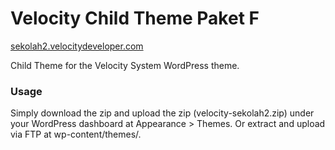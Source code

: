 Velocity Child Theme Paket F
=================
[sekolah2.velocitydeveloper.com](https://www.sekolah2.velocitydeveloper.com/)

Child Theme for the Velocity System WordPress theme.

### Usage
Simply download the zip and upload the zip (velocity-sekolah2.zip) under your WordPress dashboard at Appearance > Themes. Or extract and upload via FTP at wp-content/themes/.